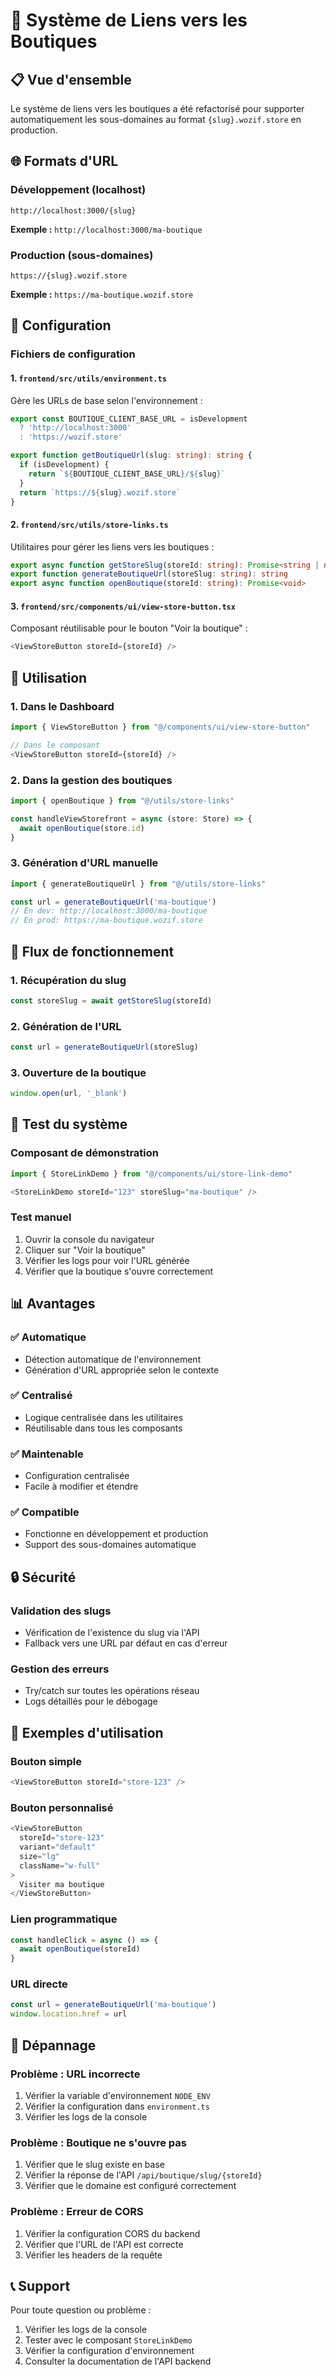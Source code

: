 # 🏪 Système de Liens vers les Boutiques

## 📋 Vue d'ensemble

Le système de liens vers les boutiques a été refactorisé pour supporter automatiquement les sous-domaines au format `{slug}.wozif.store` en production.

## 🌐 Formats d'URL

### Développement (localhost)
```
http://localhost:3000/{slug}
```
**Exemple :** `http://localhost:3000/ma-boutique`

### Production (sous-domaines)
```
https://{slug}.wozif.store
```
**Exemple :** `https://ma-boutique.wozif.store`

## 🔧 Configuration

### Fichiers de configuration

#### 1. `frontend/src/utils/environment.ts`
Gère les URLs de base selon l'environnement :
```typescript
export const BOUTIQUE_CLIENT_BASE_URL = isDevelopment 
  ? 'http://localhost:3000' 
  : 'https://wozif.store'

export function getBoutiqueUrl(slug: string): string {
  if (isDevelopment) {
    return `${BOUTIQUE_CLIENT_BASE_URL}/${slug}`
  }
  return `https://${slug}.wozif.store`
}
```

#### 2. `frontend/src/utils/store-links.ts`
Utilitaires pour gérer les liens vers les boutiques :
```typescript
export async function getStoreSlug(storeId: string): Promise<string | null>
export function generateBoutiqueUrl(storeSlug: string): string
export async function openBoutique(storeId: string): Promise<void>
```

#### 3. `frontend/src/components/ui/view-store-button.tsx`
Composant réutilisable pour le bouton "Voir la boutique" :
```typescript
<ViewStoreButton storeId={storeId} />
```

## 🚀 Utilisation

### 1. Dans le Dashboard
```typescript
import { ViewStoreButton } from "@/components/ui/view-store-button"

// Dans le composant
<ViewStoreButton storeId={storeId} />
```

### 2. Dans la gestion des boutiques
```typescript
import { openBoutique } from "@/utils/store-links"

const handleViewStorefront = async (store: Store) => {
  await openBoutique(store.id)
}
```

### 3. Génération d'URL manuelle
```typescript
import { generateBoutiqueUrl } from "@/utils/store-links"

const url = generateBoutiqueUrl('ma-boutique')
// En dev: http://localhost:3000/ma-boutique
// En prod: https://ma-boutique.wozif.store
```

## 🔄 Flux de fonctionnement

### 1. Récupération du slug
```typescript
const storeSlug = await getStoreSlug(storeId)
```

### 2. Génération de l'URL
```typescript
const url = generateBoutiqueUrl(storeSlug)
```

### 3. Ouverture de la boutique
```typescript
window.open(url, '_blank')
```

## 🧪 Test du système

### Composant de démonstration
```typescript
import { StoreLinkDemo } from "@/components/ui/store-link-demo"

<StoreLinkDemo storeId="123" storeSlug="ma-boutique" />
```

### Test manuel
1. Ouvrir la console du navigateur
2. Cliquer sur "Voir la boutique"
3. Vérifier les logs pour voir l'URL générée
4. Vérifier que la boutique s'ouvre correctement

## 📊 Avantages

### ✅ Automatique
- Détection automatique de l'environnement
- Génération d'URL appropriée selon le contexte

### ✅ Centralisé
- Logique centralisée dans les utilitaires
- Réutilisable dans tous les composants

### ✅ Maintenable
- Configuration centralisée
- Facile à modifier et étendre

### ✅ Compatible
- Fonctionne en développement et production
- Support des sous-domaines automatique

## 🔒 Sécurité

### Validation des slugs
- Vérification de l'existence du slug via l'API
- Fallback vers une URL par défaut en cas d'erreur

### Gestion des erreurs
- Try/catch sur toutes les opérations réseau
- Logs détaillés pour le débogage

## 📝 Exemples d'utilisation

### Bouton simple
```typescript
<ViewStoreButton storeId="store-123" />
```

### Bouton personnalisé
```typescript
<ViewStoreButton 
  storeId="store-123" 
  variant="default" 
  size="lg"
  className="w-full"
>
  Visiter ma boutique
</ViewStoreButton>
```

### Lien programmatique
```typescript
const handleClick = async () => {
  await openBoutique(storeId)
}
```

### URL directe
```typescript
const url = generateBoutiqueUrl('ma-boutique')
window.location.href = url
```

## 🚨 Dépannage

### Problème : URL incorrecte
1. Vérifier la variable d'environnement `NODE_ENV`
2. Vérifier la configuration dans `environment.ts`
3. Vérifier les logs de la console

### Problème : Boutique ne s'ouvre pas
1. Vérifier que le slug existe en base
2. Vérifier la réponse de l'API `/api/boutique/slug/{storeId}`
3. Vérifier que le domaine est configuré correctement

### Problème : Erreur de CORS
1. Vérifier la configuration CORS du backend
2. Vérifier que l'URL de l'API est correcte
3. Vérifier les headers de la requête

## 📞 Support

Pour toute question ou problème :
1. Vérifier les logs de la console
2. Tester avec le composant `StoreLinkDemo`
3. Vérifier la configuration d'environnement
4. Consulter la documentation de l'API backend

